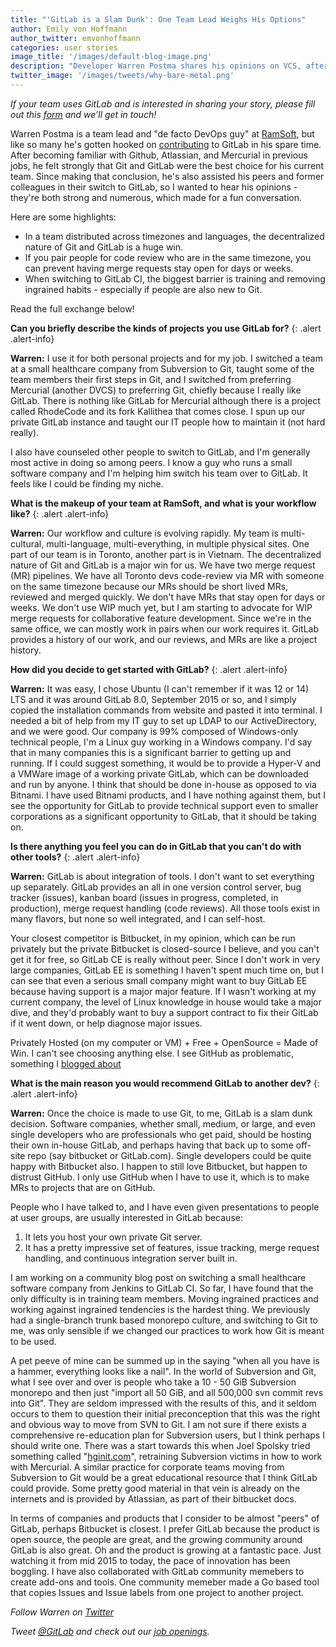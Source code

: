 ```yaml
---
title: "'GitLab is a Slam Dunk': One Team Lead Weighs His Options"
author: Emily von Hoffmann
author_twitter: emvonhoffmann
categories: user stories
image_title: '/images/default-blog-image.png'
description: "Developer Warren Postma shares his opinions on VCS, after years of trying out all the alternatives."
twitter_image: '/images/tweets/why-bare-metal.png'
---
```


_If your team uses GitLab and is interested in sharing your story, please fill out this [form]( https://docs.google.com/a/gitlab.com/forms/d/1K8ZTS1QvSSPos6mVh1ol8ZyagInYctX3fb9eglzeK70/edit)  and we’ll get in touch!_

Warren Postma is a team lead and "de facto DevOps guy" at [RamSoft](https://www.ramsoft.com/), but like so many he's gotten hooked on [contributing](https://gitlab.com/warren.postma) to GitLab in his spare time. After becoming familiar with Github, Atlassian, and Mercurial in previous jobs, he felt strongly that Git and GitLab were the best choice for his current team. Since making that conclusion, he's also assisted his peers and former colleagues in their switch to GitLab, so I wanted to hear his opinions - they're both strong and numerous, which made for a fun conversation.  

Here are some highlights:
* In a team distributed across timezones and languages, the decentralized nature of Git and GitLab is a huge win.
* If you pair people for code review who are in the same timezone, you can prevent having merge requests stay open for days or weeks. 
* When switching to GitLab CI, the biggest barrier is training and removing ingrained habits - especially if people are also new to Git.

Read the full exchange below!

<!-- more -->

**Can you briefly describe the kinds of projects you use GitLab for?**
{: .alert .alert-info}

**Warren:** I use it for both personal projects and for my job. I switched a team at a small healthcare company from Subversion to Git, taught some of the team members their first steps in Git, and I switched from preferring Mercurial (another DVCS) to preferring Git, chiefly because I really like GitLab. There is nothing like GitLab for Mercurial although there is a project called RhodeCode and its fork Kallithea that comes close.  I spun up our private GitLab instance and taught our IT people how to maintain it (not hard really).

I also have counseled other people to switch to GitLab, and I'm generally most active in doing so among peers. I know a guy who runs a small software company and I'm helping him switch his team over to GitLab. It feels like I could be finding my niche.

**What is the makeup of your team at RamSoft, and what is your workflow like?**
{: .alert .alert-info}

**Warren:** Our workflow and culture is evolving rapidly. My team is multi-cultural, multi-language, multi-everything, in multiple physical sites.  One part of our team is in Toronto, another part is in Vietnam. The decentralized nature of Git and GitLab is a major win for us. We have two merge request (MR) pipelines. We have all Toronto devs code-review via MR with someone on the same timezone because our MRs should be short lived MRs, reviewed and merged quickly.  We don't have MRs that stay open for days or weeks.  We don't use WIP much yet, but I am starting to advocate for WIP merge requests for collaborative feature development. Since we're in the same office, we can mostly work in pairs when our work requires it. GitLab provides a history of our work, and our reviews, and MRs are like a project history.

**How did you decide to get started with GitLab?**
{: .alert .alert-info}

**Warren:** It was easy, I chose Ubuntu (I can't remember if it was 12 or 14) LTS and it was around GitLab 8.0, September 2015 or so, and I simply copied the installation commands from website and pasted it into terminal.  I needed a bit of help from my IT guy to set up LDAP to our ActiveDirectory, and we were good.
Our company is 99% composed of Windows-only technical people, I'm a Linux guy working in a Windows company.  I'd say that in many companies this is a significant barrier to getting up and running.  If I could suggest something, it would be to provide a Hyper-V and a VMWare image of a working private GitLab, which can be downloaded and run by anyone. I think that should be done in-house as opposed to via Bitnami. I have used Bitnami products, and I have nothing against them, but I see the opportunity for GitLab to provide technical support even to smaller corporations as a significant opportunity to GitLab, that it should be taking on.

**Is there anything you feel you can do in GitLab that you can't do with other tools?**
{: .alert .alert-info}

**Warren:** GitLab is about integration of tools. I don't want to set everything up separately. GitLab provides an all in one version control server, bug tracker (issues), kanban board (issues in progress, completed, in production), merge request handling (code reviews). All those tools exist in many flavors, but none so well integrated, and I can self-host.

Your closest competitor is Bitbucket, in my opinion, which can be run privately but the private Bitbucket is closed-source I believe, and you can't get it for free, so GitLab CE is really without peer. Since I don't work in very large companies, GitLab EE is something I haven't spent much time on, but I can see that even a serious small company might want to buy GitLab EE because having support is a major major feature. If I wasn't working at my current company, the level of Linux knowledge in house would take a major dive, and they'd probably want to buy a support contract to fix their GitLab if it went down, or help diagnose major issues.

Privately Hosted (on my computer or VM) + Free + OpenSource = Made of Win. I can't see choosing anything else. I see GitHub as problematic, something I [blogged about]( http://linuxcodemonkey.blogspot.ca/2016/11/gitlab-all-things.html)


**What is the main reason you would recommend GitLab to another dev?**
{: .alert .alert-info}

**Warren:** Once the choice is made to use Git, to me, GitLab is a slam dunk decision. Software companies, whether small, medium, or large, and even single developers who are professionals who get paid, should be hosting their own in-house GitLab, and perhaps having that back up to some off-site repo (say bitbucket or GitLab.com). Single developers could be quite happy with Bitbucket also. I happen to still love Bitbucket, but happen to distrust GitHub. I only use GitHub when I have to use it, which is to make MRs to projects that are on GitHub. 

People who I have talked to, and I have even given presentations to people at user groups, are usually interested in GitLab because:

1. It lets you host your own private Git server.
2. It has a pretty impressive set of features, issue tracking, merge request handling, and continuous integration server built in.  

I am working on a community blog post on switching a small healthcare software company from Jenkins to GitLab CI. So far, I have found that the only difficulty is in training team members. Moving ingrained practices and working against ingrained tendencies is the hardest thing. We previously had a single-branch trunk based monorepo culture, and switching to Git to me, was only sensible if we changed our practices to work how Git is meant to be used.

A pet peeve of mine can be summed up in the saying "when all you have is a hammer, everything looks like a nail".  In the world of Subversion and Git, what I see over and over is people who take a 10 - 50 GiB Subversion monorepo and then just "import all 50 GiB, and all 500,000 svn commit revs into Git".  They are seldom impressed with the results of this, and it seldom occurs to them to question their initial preconception that this was the right and obvious way to move from SVN to Git. I am not sure if there exists a comprehensive re-education plan for Subversion users, but I think perhaps I should write one. There was a start towards this when Joel Spolsky tried something called "[hginit.com](http://hginit.com/)", retraining Subversion victims in how to work with Mercurial. A similar practice for corporate teams moving from Subversion to Git would be a great educational resource that I think GitLab could provide. Some pretty good material in that vein is already on the internets and is provided by Atlassian, as part of their bitbucket docs.

In terms of companies and products that I consider to be almost "peers" of GitLab, perhaps Bitbucket is closest. I prefer GitLab because the product is open source, the people are great, and the growing community around GitLab is also great. Oh and the product is growing at a fantastic pace. Just watching it from mid 2015 to today, the pace of innovation has been boggling. I have also collaborated with GitLab community memebers to create add-ons and tools. One community memeber made a Go based tool that copies Issues and Issue labels from one project to another project.


_Follow Warren on [Twitter](https://twitter.com/warrenpostma)_ 

_Tweet [@GitLab](https://twitter.com/gitlab) and check out our [job openings](https://about.gitlab.com/jobs/)._ 
